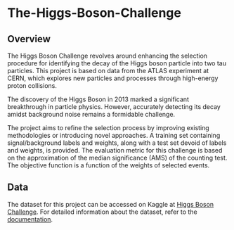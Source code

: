 # The-Higgs-Boson-Challenge

## Overview
The Higgs Boson Challenge revolves around enhancing the selection procedure for identifying the decay of the Higgs boson particle into two tau particles. This project is based on data from the ATLAS experiment at CERN, which explores new particles and processes through high-energy proton collisions.

The discovery of the Higgs Boson in 2013 marked a significant breakthrough in particle physics. However, accurately detecting its decay amidst background noise remains a formidable challenge. 

The project aims to refine the selection process by improving existing methodologies or introducing novel approaches. A training set containing signal/background labels and weights, along with a test set devoid of labels and weights, is provided. The evaluation metric for this challenge is based on the approximation of the median significance (AMS) of the counting test. The objective function is a function of the weights of selected events.

## Data
The dataset for this project can be accessed on Kaggle at [Higgs Boson Challenge](https://www.kaggle.com/c/higgs-boson/overview). For detailed information about the dataset, refer to the [documentation](https://higgsml.lal.in2p3.fr/files/2014/04/documentation_v1.8.pdf).

